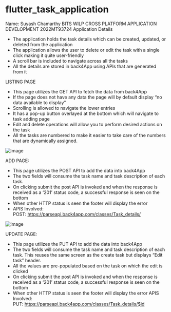 # flutter_task_application

Name: Suyash Chamarthy
BITS WILP CROSS PLATFORM APPLICATION DEVELOPMENT
2022MT93724
Application Details
- The application holds the task details which can be created, updated, or deleted from the application
- The application allows the user to delete or edit the task with a single click making it quite user-friendly
- A scroll bar is included to navigate across all the tasks
- All the details are stored in back4App using APIs that are generated from it


LISTING PAGE
- This page utilizes the GET API to fetch the data from back4App
- If the page does not have any data the page will by default display “no data available to display”
- Scrolling is allowed to navigate the lower entries
- It has a pop-up button overlayed at the bottom which will navigate to task adding page
- Edit and delete operations will allow you to perform desired actions on the task
- All the tasks are numbered to make it easier to take care of the numbers that are dynamically  assigned.

![image](https://github.com/arsenalisreal/flutter_task_application/assets/59465406/330b4578-3c36-48e2-8a67-8781fffd3823)


ADD PAGE:

- This page utilizes the POST API to add the data into back4App
- The two fields will consume the task name and task description of each task.
- On clicking submit the post API is invoked and when the response is received as a ‘201’ status code, a successful response is seen on the bottom
- When other HTTP status is seen the footer will display the error
- APIS Involved:	
	POST: https://parseapi.back4app.com/classes/Task_details/

![image](https://github.com/arsenalisreal/flutter_task_application/assets/59465406/8b384d4b-b9e8-47ea-9e05-1b2a6b8d1df1)


UPDATE PAGE:
- This page utilizes the PUT API to add the data into back4App
- The two fields will consume the task name and task description of each task. This reuses the same screen as the create task but displays “Edit task” header.  
- All the values are pre-populated based on the task on which the edit is clicked 
- On clicking submit the post API is invoked and when the response is received as a ‘201’ status code, a successful response is seen on the bottom
- When other HTTP status is seen the footer will display the error
APIS Involved:	
	PUT: https://parseapi.back4app.com/classes/Task_details/$id

